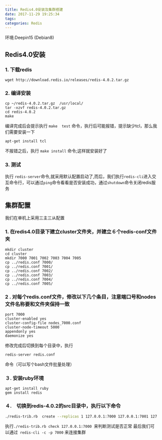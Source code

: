 ```yaml
---
title: Redis4.0安装及集群搭建
date: 2017-11-29 19:25:34
tags:
categories: Redis
---
```


环境:Deepin15 (Debian8)

## Redis4.0安装

###  1. 下载redis
```
wget http://download.redis.io/releases/redis-4.0.2.tar.gz
```

### 2.  编译安装
```
cp ~/redis-4.0.2.tar.gz  /usr/local/
tar -xzvf redis-4.0.2.tar.gz
cd redis-4.0.2
make

```
编译完成后会提示执行 ```make  test``` 命令，执行后可能报错，提示缺少tcl，那么我们需要安装一下
```
apt-get install tcl
```
不报错之后，执行 ```make install``` 命令;这样就安装好了
### 3.  测试
执行 ```redis-server```命令,就采用默认配置启动了,而后，我们执行```redis-cli```进入交互命令行，可以通过```ping```命令看看是否安装成功，通过```shutdown```命令关闭redis服务

## 集群配置
我们在单机上采用三主三从配置
###  1.  在redis4.0目录下建立cluster文件夹，并建立６个redis-conf文件夹
```
mkdir cluster
cd cluster
mkdir 7000 7001 7002 7003 7004 7005
cp ../redis.conf 7000/
cp ../redis.conf 7001/
cp ../redis.conf 7002/
cp ../redis.conf 7003/
cp ../redis.conf 7004/
cp ../redis.conf 7005/
```
### 2 . 对每个redis.conf文件，修改以下几个条目，注意端口号和nodes文件名称要和文件夹保持一致
```
port 7000
cluster-enabled yes
cluster-config-file nodes_7000.conf
cluster-node-timeout 5000
appendonly yes
daemonize yes
```
修改完成后切换到每个目录中，执行
```
redis-server redis.conf
```
命令（可以写个bash文件批量处理）
### ３. 安装ruby环境
```
apt-get install ruby
gem install redis
```
### ４.　切换到redis-4.0.2的src目录中，执行以下命令  
```bash
./redis-trib.rb  create --replicas 1 127.0.0.1:7000 127.0.0.1:7001 127.0.0.1:7002 127.0.0.1:7003 127.0.0.1:7004 127.0.0.1:7005
```
执行```./redis-trib.rb check 127.0.0.1:7000 ```来判断测试是否正常
最后我们可以通过``` redis-cli -c -p 7000``` 来连接集群